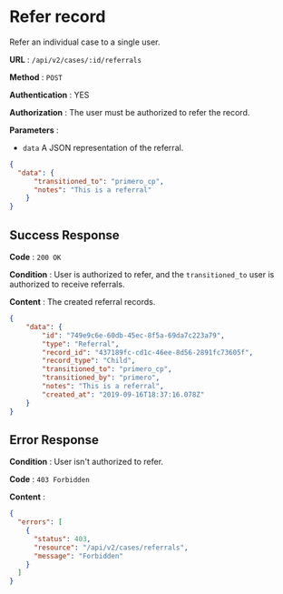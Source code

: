 <!-- Copyright (c) 2014 - 2023 UNICEF. All rights reserved. -->

# Refer record

Refer an individual case to a single user.

**URL** : `/api/v2/cases/:id/referrals`

**Method** : `POST`

**Authentication** : YES

**Authorization** : The user must be authorized to refer the record.

**Parameters** : 

* `data` A JSON representation of the referral.
```json
{
  "data": {
      "transitioned_to": "primero_cp",
      "notes": "This is a referral"
    }
}
```

## Success Response

**Code** : `200 OK`

**Condition** : User is authorized to refer, 
and the `transitioned_to` user is authorized to receive referrals. 


**Content** : The created referral records.

```json
{
    "data": {
        "id": "749e9c6e-60db-45ec-8f5a-69da7c223a79",
        "type": "Referral",
        "record_id": "437189fc-cd1c-46ee-8d56-2891fc73605f",
        "record_type": "Child",
        "transitioned_to": "primero_cp",
        "transitioned_by": "primero",
        "notes": "This is a referral",
        "created_at": "2019-09-16T18:37:16.078Z"
    }
}

```

## Error Response

**Condition** : User isn't authorized to refer. 

**Code** : `403 Forbidden`

**Content** :

```json
{
  "errors": [
    {
      "status": 403,
      "resource": "/api/v2/cases/referrals",
      "message": "Forbidden"
    }
  ]
}
```